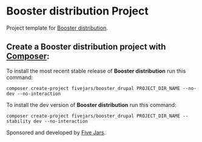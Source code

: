 # Booster distribution Project

Project template for [Booster distribution](https://github.com/fivejars/drupal_starterkit).

## Create a Booster distribution project with [Composer](https://getcomposer.org/download/):

To install the most recent stable release of **Booster distribution** run this command:
```
composer create-project fivejars/booster_drupal PROJECT_DIR_NAME --no-dev --no-interaction
```

To install the dev version of **Booster distribution** run this command:
```
composer create-project fivejars/booster_drupal PROJECT_DIR_NAME --stability dev --no-interaction
```

Sponsored and developed by [Five Jars](https://www.drupal.org/five-jars).
